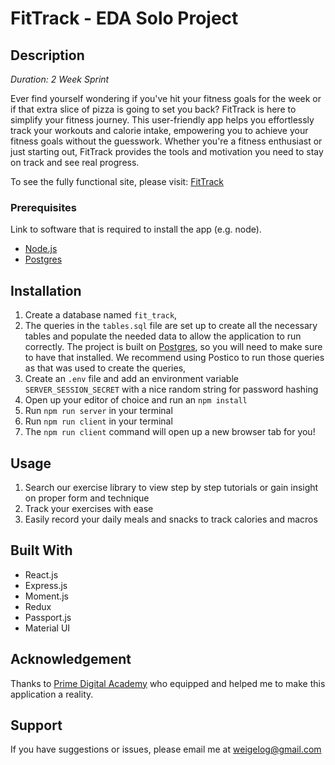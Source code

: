 # FitTrack - EDA Solo Project 

## Description

_Duration: 2 Week Sprint_

Ever find yourself wondering if you've hit your fitness goals for the week or if that extra slice of pizza is going to set you back? FitTrack is here to simplify your fitness journey. This user-friendly app helps you effortlessly track your workouts and calorie intake, empowering you to achieve your fitness goals without the guesswork. Whether you're a fitness enthusiast or just starting out, FitTrack provides the tools and motivation you need to stay on track and see real progress.

To see the fully functional site, please visit: [FitTrack](https://lweigel-fit-track.fly.dev/#/fit-track/home)

### Prerequisites

Link to software that is required to install the app (e.g. node).

- [Node.js](https://nodejs.org/en/)
- [Postgres](https://www.postgresql.org/download/)

## Installation

1. Create a database named `fit_track`,
2. The queries in the `tables.sql` file are set up to create all the necessary tables and populate the needed data to allow the application to run correctly. The project is built on [Postgres](https://www.postgresql.org/download/), so you will need to make sure to have that installed. We recommend using Postico to run those queries as that was used to create the queries,
3. Create an `.env` file and add an environment variable `SERVER_SESSION_SECRET` with a nice random string for password hashing
4. Open up your editor of choice and run an `npm install`
5. Run `npm run server` in your terminal
6. Run `npm run client` in your terminal
7. The `npm run client` command will open up a new browser tab for you!

## Usage

1. Search our exercise library to view step by step tutorials or gain insight on proper form and technique
2. Track your exercises with ease
3. Easily record your daily meals and snacks to track calories and macros



## Built With

- React.js
- Express.js
- Moment.js
- Redux
- Passport.js
- Material UI

## Acknowledgement
Thanks to [Prime Digital Academy](www.primeacademy.io) who equipped and helped me to make this application a reality. 

## Support
If you have suggestions or issues, please email me at [weigelog@gmail.com](www.google.com)
